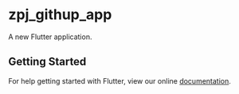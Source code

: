 # zpj_githup_app

A new Flutter application.

## Getting Started

For help getting started with Flutter, view our online
[documentation](https://flutter.io/).
